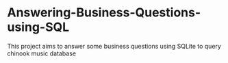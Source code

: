 # Answering-Business-Questions-using-SQL
This project aims to answer some business questions using SQLite to query chinook music database 
